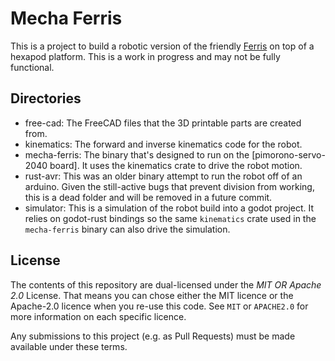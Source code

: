 # Mecha Ferris

This is a project to build a robotic version of the friendly [Ferris] on top of a hexapod platform.
This is a work in progress and may not be fully functional.

[Ferris]: https://en.wikipedia.org/wiki/List_of_computing_mascots#F

## Directories

* free-cad: The FreeCAD files that the 3D printable parts are created from.
* kinematics: The forward and inverse kinematics code for the robot.
* mecha-ferris: The binary that's designed to run on the [pimorono-servo-2040 board]. It uses the kinematics crate to drive the robot motion.
* rust-avr: This was an older binary attempt to run the robot off of an arduino. Given the still-active bugs that prevent division from working, this is a dead folder and will be removed in a future commit.
* simulator: This is a simulation of the robot build into a godot project. It relies on godot-rust bindings so the same `kinematics` crate used in the `mecha-ferris` binary can also drive the simulation.

## License

The contents of this repository are dual-licensed under the _MIT OR Apache
2.0_ License. That means you can chose either the MIT licence or the
Apache-2.0 licence when you re-use this code. See `MIT` or `APACHE2.0` for more
information on each specific licence.

Any submissions to this project (e.g. as Pull Requests) must be made available
under these terms.
